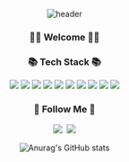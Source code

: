 <div align=center>
  
![header](https://capsule-render.vercel.app/api?type=wave&color=black&height=130&section=header)

</div>

<h3 align=center>
👋🏻 Welcome 👋🏻
</h3>

<!-- <div align=center>
  


</div> -->

<!-- <div align=center>

<!-- [![Hits](https://hits.seeyoufarm.com/api/count/incr/badge.svg?url=https%3A%2F%2Fgithub.com%2Fgjbae1212%2Fhit-counter&count_bg=%238100C7&title_bg=%235A5A5A&icon=&icon_color=%23E7E7E7&title=hits&edge_flat=false&logo=Github&logoColor=white)](https://hits.seeyoufarm.com) -->
  
<!-- <a href="https://hits.seeyoufarm.com"><img src="https://hits.seeyoufarm.com/api/count/incr/badge.svg?url=https%3A%2F%2Fgithub.com%2Fgjbae1212%2Fhit-counter&count_bg=%23C57CCF&title_bg=%23555555&icon=github.svg&icon_color=%23E7E7E7&title=hits&edge_flat=false"/></a> -->
  
<!-- <a href="https://hits.seeyoufarm.com"><img src="https://hits.seeyoufarm.com/api/count/incr/badge.svg?url=https%3A%2F%2Fgithub.com%2Flxxyeon&count_bg=%2301BE48&title_bg=%23555555&icon=github.svg&icon_color=%23FFFDFD&title=hits&edge_flat=false"/></a> -->
  
<!-- </div>  -->

<div align=center>
<h3 align="center">📚 Tech Stack 📚</h3>
<img src="https://img.shields.io/badge/-C++-00599C?style=flat&logo=c%2B%2B&logoColor=white"/>  
<img src="https://img.shields.io/badge/Python-3776AB?style=flat&logo=Python&logoColor=white"/>
<img src="https://img.shields.io/badge/iOS-black?style=flat&logo=Apple&logoColor=white"/>
<img src="https://img.shields.io/badge/ObjC-blue?style=flat&logo=C&logoColor=white""/>
<img src="https://img.shields.io/badge/Swift-orange?style=flat&logo=Swift&logoColor=white"/>
<img src="https://img.shields.io/badge/html-E34F26?style=flat&logo=html5&logoColor=white"> 
<img src="https://img.shields.io/badge/css-1572B6?style=flat&logo=css3&logoColor=white">
<img src="https://img.shields.io/badge/mysql-4479A1?style=flat&logo=mysql&logoColor=white">
<img src="https://img.shields.io/badge/github-181717?style=flat&logo=github&logoColor=white"> <img src="https://img.shields.io/badge/linux-FCC624?style=flat&logo=linux&logoColor=black">




<h3 align="center">🌈 Follow Me 🌈</h3>
<p align="center">
  <a href="https://lxxyeon.tistory.com/"><img src="https://img.shields.io/badge/Tech Blog-FFD400?style=flat&logo=TV Time&logoColor=white&link=https://lxxyeon.tistory.com"/></a>&nbsp
  <a href="mailto:lxxyeon@gmail.com"><img src="https://img.shields.io/badge/Gmail-d14836?style=flat&logo=Gmail&logoColor=white&link=lxxyeon@gmail.com"/></a>
</p>


</div>

<span>
</span> 
  
<div align=center>
  
![Anurag's GitHub stats](https://github-readme-stats.vercel.app/api?username=lxxyeon&show_icons=false&theme=default&hide=stars,contribs)
<!-- ![Top Langs](https://github-readme-stats.vercel.app/api/top-langs/?username=lxxyeon&layout=compact) -->
  
</div>


<!--
**lxxyeon/lxxyeon** is a ✨ _special_ ✨ repository because its `README.md` (this file) appears on your GitHub profile.

Here are some ideas to get you started:

- 🔭 I’m currently working on ...
- 🌱 I’m currently learning ...
- 👯 I’m looking to collaborate on ...
- 🤔 I’m looking for help with ...
- 💬 Ask me about ...
- 📫 How to reach me: ...
- 😄 Pronouns: ...
- ⚡ Fun fact: ...
-->
